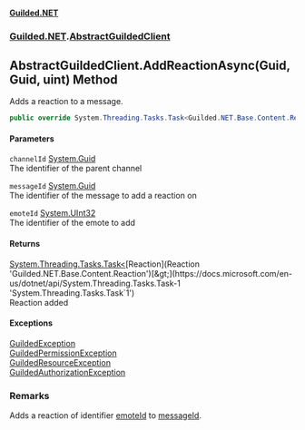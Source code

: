 
#### [Guilded.NET](Guilded_NET 'Guilded_NET')
### [Guilded.NET](Guilded_NET#Guilded_NET 'Guilded.NET').[AbstractGuildedClient](AbstractGuildedClient 'Guilded.NET.AbstractGuildedClient')
## AbstractGuildedClient.AddReactionAsync(Guid, Guid, uint) Method
Adds a reaction to a message.  
```csharp
public override System.Threading.Tasks.Task<Guilded.NET.Base.Content.Reaction> AddReactionAsync(System.Guid channelId, System.Guid messageId, uint emoteId);
```

#### Parameters
<a name='Guilded_NET_AbstractGuildedClient_AddReactionAsync(System_Guid_System_Guid_uint)_channelId'></a>
`channelId` [System.Guid](https://docs.microsoft.com/en-us/dotnet/api/System.Guid 'System.Guid')  
The identifier of the parent channel
  
<a name='Guilded_NET_AbstractGuildedClient_AddReactionAsync(System_Guid_System_Guid_uint)_messageId'></a>
`messageId` [System.Guid](https://docs.microsoft.com/en-us/dotnet/api/System.Guid 'System.Guid')  
The identifier of the message to add a reaction on
  
<a name='Guilded_NET_AbstractGuildedClient_AddReactionAsync(System_Guid_System_Guid_uint)_emoteId'></a>
`emoteId` [System.UInt32](https://docs.microsoft.com/en-us/dotnet/api/System.UInt32 'System.UInt32')  
The identifier of the emote to add
  

#### Returns
[System.Threading.Tasks.Task&lt;](https://docs.microsoft.com/en-us/dotnet/api/System.Threading.Tasks.Task-1 'System.Threading.Tasks.Task`1')[Reaction](Reaction 'Guilded.NET.Base.Content.Reaction')[&gt;](https://docs.microsoft.com/en-us/dotnet/api/System.Threading.Tasks.Task-1 'System.Threading.Tasks.Task`1')  
Reaction added

#### Exceptions
[GuildedException](GuildedException 'Guilded.NET.Base.GuildedException')  
[GuildedPermissionException](GuildedPermissionException 'Guilded.NET.Base.GuildedPermissionException')  
[GuildedResourceException](GuildedResourceException 'Guilded.NET.Base.GuildedResourceException')  
[GuildedAuthorizationException](GuildedAuthorizationException 'Guilded.NET.Base.GuildedAuthorizationException')  
### Remarks
Adds a reaction of identifier [emoteId](AbstractGuildedClient_AddReactionAsync(Guid_Guid_uint)#Guilded_NET_AbstractGuildedClient_AddReactionAsync(System_Guid_System_Guid_uint)_emoteId 'Guilded.NET.AbstractGuildedClient.AddReactionAsync(System.Guid, System.Guid, uint).emoteId') to [messageId](AbstractGuildedClient_AddReactionAsync(Guid_Guid_uint)#Guilded_NET_AbstractGuildedClient_AddReactionAsync(System_Guid_System_Guid_uint)_messageId 'Guilded.NET.AbstractGuildedClient.AddReactionAsync(System.Guid, System.Guid, uint).messageId').
